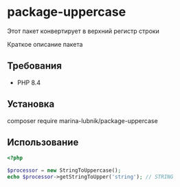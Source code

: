 # package-uppercase

Этот пакет конвертирует в верхний регистр строки

Краткое описание пакета

## Требования

- PHP 8.4

## Установка

composer require marina-lubnik/package-uppercase

## Использование

```php
<?php

$processor = new StringToUppercase();
echo $processor->getStringToUpper('string'); // STRING
